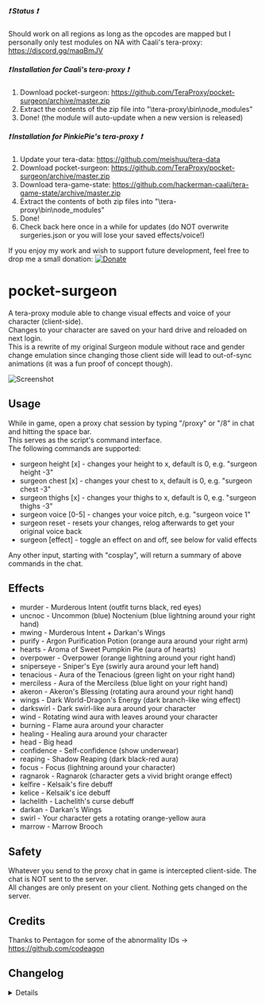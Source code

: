 ##### :heavy_exclamation_mark: Status :heavy_exclamation_mark:
Should work on all regions as long as the opcodes are mapped but I personally only test modules on NA with Caali's tera-proxy: https://discord.gg/maqBmJV  

##### :heavy_exclamation_mark: Installation for Caali's tera-proxy :heavy_exclamation_mark:
1) Download pocket-surgeon: https://github.com/TeraProxy/pocket-surgeon/archive/master.zip
2) Extract the contents of the zip file into "\tera-proxy\bin\node_modules\"
3) Done! (the module will auto-update when a new version is released)

##### :heavy_exclamation_mark: Installation for PinkiePie's tera-proxy :heavy_exclamation_mark:
1) Update your tera-data: https://github.com/meishuu/tera-data
2) Download pocket-surgeon: https://github.com/TeraProxy/pocket-surgeon/archive/master.zip
3) Download tera-game-state: https://github.com/hackerman-caali/tera-game-state/archive/master.zip
4) Extract the contents of both zip files into "\tera-proxy\bin\node_modules\"
5) Done!
6) Check back here once in a while for updates (do NOT overwrite surgeries.json or you will lose your saved effects/voice!)

If you enjoy my work and wish to support future development, feel free to drop me a small donation: [![Donate](https://www.paypalobjects.com/webstatic/en_US/i/buttons/PP_logo_h_100x26.png)](https://www.paypal.com/cgi-bin/webscr?cmd=_donations&business=A3KBZUCSEQ5RJ&lc=US&item_name=TeraProxy&curency_code=USD&no_note=1&no_shipping=1&currency_code=USD&bn=PP%2dDonationsBF%3abtn_donate_SM%2egif%3aNonHosted)

# pocket-surgeon
A tera-proxy module able to change visual effects and voice of your character (client-side).  
Changes to your character are saved on your hard drive and reloaded on next login.  
This is a rewrite of my original Surgeon module without race and gender change emulation since changing those client side will lead to out-of-sync animations (it was a fun proof of concept though).

![Screenshot](https://i.imgur.com/TVy99nG.png)

## Usage  
While in game, open a proxy chat session by typing "/proxy" or "/8" in chat and hitting the space bar.  
This serves as the script's command interface.  
The following commands are supported:  

* surgeon height [x] - changes your height to x, default is 0, e.g. "surgeon height -3"
* surgeon chest [x] - changes your chest to x, default is 0, e.g. "surgeon chest -3"
* surgeon thighs [x] - changes your thighs to x, default is 0, e.g. "surgeon thighs -3"
* surgeon voice [0-5] - changes your voice pitch, e.g. "surgeon voice 1"
* surgeon reset - resets your changes, relog afterwards to get your original voice back
* surgeon [effect] - toggle an effect on and off, see below for valid effects

Any other input, starting with "cosplay", will return a summary of above commands in the chat.

## Effects
* murder - Murderous Intent (outfit turns black, red eyes)
* uncnoc - Uncommon (blue) Noctenium (blue lightning around your right hand)
* mwing - Murderous Intent + Darkan's Wings
* purify - Argon Purification Potion (orange aura around your right arm)
* hearts - Aroma of Sweet Pumpkin Pie (aura of hearts)
* overpower - Overpower (orange lightning around your right hand)
* sniperseye - Sniper's Eye (swirly aura around your left hand)
* tenacious - Aura of the Tenacious (green light on your right hand)
* merciless - Aura of the Merciless (blue light on your right hand)
* akeron - Akeron's Blessing (rotating aura around your right hand)
* wings - Dark World-Dragon's Energy (dark branch-like wing effect)
* darkswirl - Dark swirl-like aura around your character
* wind - Rotating wind aura with leaves around your character
* burning - Flame aura around your character
* healing - Healing aura around your character
* head - Big head
* confidence - Self-confidence (show underwear)
* reaping - Shadow Reaping (dark black-red aura)
* focus - Focus (lightning around your character)
* ragnarok - Ragnarok (character gets a vivid bright orange effect)
* kelfire - Kelsaik's fire debuff
* kelice - Kelsaik's ice debuff
* lachelith - Lachelith's curse debuff
* darkan - Darkan's Wings
* swirl - Your character gets a rotating orange-yellow aura
* marrow - Marrow Brooch

## Safety
Whatever you send to the proxy chat in game is intercepted client-side. The chat is NOT sent to the server.  
All changes are only present on your client. Nothing gets changed on the server.  

## Credits  
Thanks to Pentagon for some of the abnormality IDs -> https://github.com/codeagon

## Changelog
<details>

### 1.0.0
* [~] Initial Release

</details>